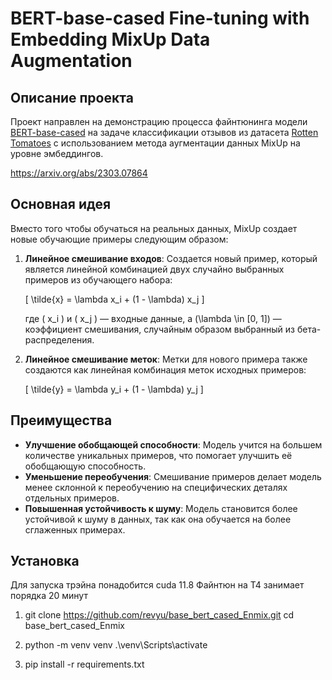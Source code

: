 # BERT-base-cased Fine-tuning with Embedding MixUp Data Augmentation

## Описание проекта

Проект направлен на демонстрацию процесса файнтюнинга модели [BERT-base-cased](https://huggingface.co/bert-base-cased) на задаче классификации отзывов из датасета [Rotten Tomatoes](https://huggingface.co/datasets/rotten_tomatoes) с использованием метода аугментации данных MixUp на уровне эмбеддингов. 

https://arxiv.org/abs/2303.07864

## Основная идея

Вместо того чтобы обучаться на реальных данных, MixUp создает новые обучающие примеры следующим образом:

1. **Линейное смешивание входов**: Создается новый пример, который является линейной комбинацией двух случайно выбранных примеров из обучающего набора:

   \[
   \tilde{x} = \lambda x_i + (1 - \lambda) x_j
   \]

   где \( x_i \) и \( x_j \) — входные данные, а \(\lambda \in [0, 1]\) — коэффициент смешивания, случайным образом выбранный из бета-распределения.

2. **Линейное смешивание меток**: Метки для нового примера также создаются как линейная комбинация меток исходных примеров:

   \[
   \tilde{y} = \lambda y_i + (1 - \lambda) y_j
   \]

## Преимущества

- **Улучшение обобщающей способности**: Модель учится на большем количестве уникальных примеров, что помогает улучшить её обобщающую способность.
- **Уменьшение переобучения**: Смешивание примеров делает модель менее склонной к переобучению на специфических деталях отдельных примеров.
- **Повышенная устойчивость к шуму**: Модель становится более устойчивой к шуму в данных, так как она обучается на более сглаженных примерах.

## Установка 

Для запуска трэйна понадобится cuda 11.8
Файнтюн на T4 занимает порядка 20 минут

1. 
   git clone https://github.com/revyu/base_bert_cased_Enmix.git
   cd base_bert_cased_Enmix

2. 
    python -m venv venv
    .\venv\Scripts\activate

3. 
    pip install -r requirements.txt





